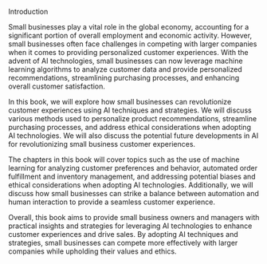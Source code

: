 Introduction

Small businesses play a vital role in the global economy, accounting for a significant portion of overall employment and economic activity. However, small businesses often face challenges in competing with larger companies when it comes to providing personalized customer experiences. With the advent of AI technologies, small businesses can now leverage machine learning algorithms to analyze customer data and provide personalized recommendations, streamlining purchasing processes, and enhancing overall customer satisfaction.

In this book, we will explore how small businesses can revolutionize customer experiences using AI techniques and strategies. We will discuss various methods used to personalize product recommendations, streamline purchasing processes, and address ethical considerations when adopting AI technologies. We will also discuss the potential future developments in AI for revolutionizing small business customer experiences.

The chapters in this book will cover topics such as the use of machine learning for analyzing customer preferences and behavior, automated order fulfillment and inventory management, and addressing potential biases and ethical considerations when adopting AI technologies. Additionally, we will discuss how small businesses can strike a balance between automation and human interaction to provide a seamless customer experience.

Overall, this book aims to provide small business owners and managers with practical insights and strategies for leveraging AI technologies to enhance customer experiences and drive sales. By adopting AI techniques and strategies, small businesses can compete more effectively with larger companies while upholding their values and ethics.
